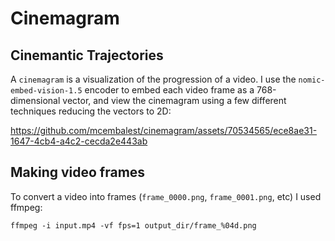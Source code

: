 # Cinemagram

## Cinemantic Trajectories

A `cinemagram` is a visualization of the progression of a video. I use the `nomic-embed-vision-1.5` encoder to embed each video frame as a 768-dimensional vector, and view the cinemagram using a few different techniques reducing the vectors to 2D:



https://github.com/mcembalest/cinemagram/assets/70534565/ece8ae31-1647-4cb4-a4c2-cecda2e443ab









## Making video frames

To convert a video into frames (`frame_0000.png`, `frame_0001.png`, etc) I used ffmpeg:

```
ffmpeg -i input.mp4 -vf fps=1 output_dir/frame_%04d.png
```
